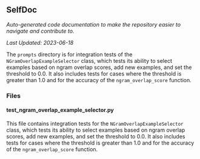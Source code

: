 <!--- START SELFDOC --->
## SelfDoc
_Auto-generated code documentation to make the repository easier to navigate and contribute to._

_Last Updated: 2023-06-18_

The `prompts` directory is for integration tests of the `NGramOverlapExampleSelector` class, which tests its ability to select examples based on ngram overlap scores, add new examples, and set the threshold to 0.0. It also includes tests for cases where the threshold is greater than 1.0 and for the accuracy of the `ngram_overlap_score` function.

### Files
#### test_ngram_overlap_example_selector.py
This file contains integration tests for the `NGramOverlapExampleSelector` class, which tests its ability to select examples based on ngram overlap scores, add new examples, and set the threshold to 0.0. It also includes tests for cases where the threshold is greater than 1.0 and for the accuracy of the `ngram_overlap_score` function.

<!--- END SELFDOC --->